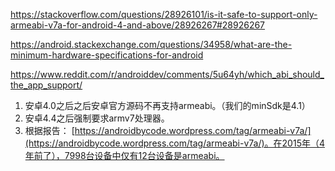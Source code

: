 https://stackoverflow.com/questions/28926101/is-it-safe-to-support-only-armeabi-v7a-for-android-4-and-above/28926267#28926267

https://android.stackexchange.com/questions/34958/what-are-the-minimum-hardware-specifications-for-android

https://www.reddit.com/r/androiddev/comments/5u64yh/which_abi_should_the_app_support/

1. 安卓4.0之后之后安卓官方源码不再支持armeabi。（我们的minSdk是4.1）
2. 安卓4.4之后强制要求armv7处理器。
3. 根据报告： [https://androidbycode.wordpress.com/tag/armeabi-v7a/](https://androidbycode.wordpress.com/tag/armeabi-v7a/)。在2015年（4年前了），7998台设备中仅有12台设备是armeabi。
